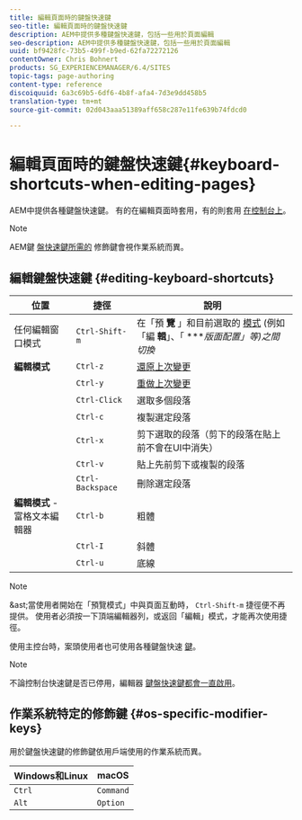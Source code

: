 ```yaml
---
title: 編輯頁面時的鍵盤快速鍵
seo-title: 編輯頁面時的鍵盤快速鍵
description: AEM中提供多種鍵盤快速鍵，包括一些用於頁面編輯
seo-description: AEM中提供多種鍵盤快速鍵，包括一些用於頁面編輯
uuid: bf9428fc-73b5-499f-b9ed-62fa72272126
contentOwner: Chris Bohnert
products: SG_EXPERIENCEMANAGER/6.4/SITES
topic-tags: page-authoring
content-type: reference
discoiquuid: 6a3c69b5-6df6-4b8f-afa4-7d3e9dd458b5
translation-type: tm+mt
source-git-commit: 02d043aaa51389aff658c287e11fe639b74fdcd0

---
```



# 編輯頁面時的鍵盤快速鍵{#keyboard-shortcuts-when-editing-pages}

AEM中提供各種鍵盤快速鍵。 有的在編輯頁面時套用，有的則套用 [在控制台上](/help/sites-authoring/keyboard-shortcuts.md)。

>[!NOTE]
>
>AEM鍵 [盤快速鍵所需的](/help/sites-authoring/page-authoring-keyboard-shortcuts.md#os-specific-modifier-keys) 修飾鍵會視作業系統而異。

## 編輯鍵盤快速鍵 {#editing-keyboard-shortcuts}

| 位置 | 捷徑 | 說明 |
|---|---|---|
| 任何編輯窗口模式 | `Ctrl-Shift-m` | 在「預 **覽** 」和目前選取的 [模式](/help/sites-authoring/author-environment-tools.md#page-modes)</a> (例如「編 **輯**」、「 ****&#x200B;版面配置」等)之間切換* |
| **編輯模式** | `Ctrl-z` | [還原上次變更](/help/sites-authoring/editing-content.md#undoing-and-redoing-page-edits) |
|  | `Ctrl-y` | [重做上次變更](/help/sites-authoring/editing-content.md#undoing-and-redoing-page-edits) |
|  | `Ctrl-Click` | 選取多個段落 |
|  | `Ctrl-c` | 複製選定段落 |
|  | `Ctrl-x` | 剪下選取的段落（剪下的段落在貼上前不會在UI中消失） |
|  | `Ctrl-v` | 貼上先前剪下或複製的段落 |
|  | `Ctrl-Backspace` | 刪除選定段落 |
| **編輯模式** -富格文本編輯器 | `Ctrl-b` | 粗體 |
|  | `Ctrl-I` | 斜體 |
|  | `Ctrl-u` | 底線 |

>[!NOTE]
>
>&amp;ast;當使用者開始在「預覽模式」中與頁面互動時， `Ctrl-Shift-m` 捷徑便不再提供。 使用者必須按一下頂端編輯器列，或返回「編輯」模式，才能再次使用捷徑。

使用主控台時，案頭使用者也可使用各種鍵盤快速 [鍵](/help/sites-authoring/keyboard-shortcuts.md)。

>[!NOTE]
>
>不論控制台快速鍵是否已停用，編輯器 [鍵盤快速鍵都會一直啟用](/help/sites-authoring/keyboard-shortcuts.md#deactivating-keyboard-shortcuts)。

## 作業系統特定的修飾鍵 {#os-specific-modifier-keys}

用於鍵盤快速鍵的修飾鍵依用戶端使用的作業系統而異。

| Windows和Linux | macOS |
|---|---|
| `Ctrl` | `Command` |
| `Alt` | `Option` |
